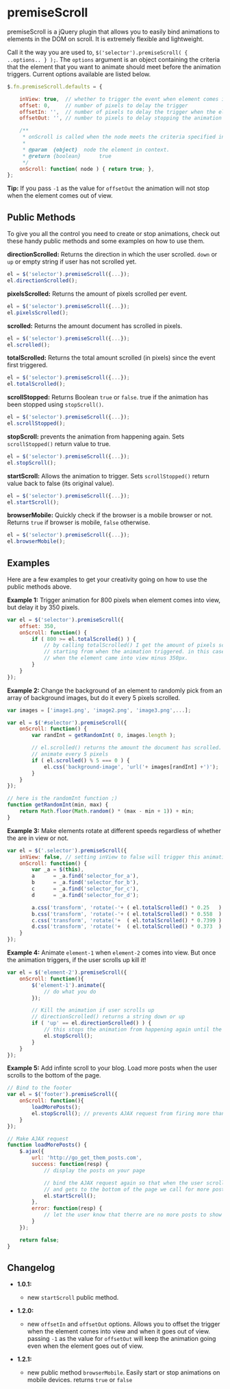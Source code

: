 # premiseScroll

premiseScroll is a jQuery plugin that allows you to easily bind animations to elements in the DOM on scroll. It is extremely flexible and lightweight.

Call it the way you are used to, ` $('selector').premiseScroll( { ..options.. } ); `. The `options` argument is an object containing
the criteria that the element that you want to animate should meet before the animation triggers. Current options available are listed below.

```js
$.fn.premiseScroll.defaults = {

    inView: true,  // whether to trigger the event when element comes into view
    offset: 0,     // number of pixels to delay the trigger
    offsetIn: '',  // number of pixels to delay the trigger when the element comes into view. Defaults to offset value
    offsetOut: '', // number to pixels to delay stopping the animation when the element comes out of view. Defaults to offset value

    /**
     * onScroll is called when the node meets the criteria specified in the options
     *
     * @param  {object}  node the element in context.
     * @return {boolean}      true
     */
    onScroll: function( node ) { return true; },
};
```

**Tip:** If you pass `-1` as the value for `offsetOut` the animation will not stop when the element comes out of view.

## Public Methods

To give you all the control you need to create or stop animations, check out these handy public methods and some examples on how to use them.

**directionScrolled:** Returns the direction in which the user scrolled. `down` or `up` or empty string if user has not scrolled yet.
```js
el = $('selector').premiseScroll({...});
el.directionScrolled();
```

**pixelsScrolled:** Returns the amount of pixels scrolled per event.
```js
el = $('selector').premiseScroll({...});
el.pixelsScrolled();
```

**scrolled:** Returns the amount document has scrolled in pixels.
```js
el = $('selector').premiseScroll({...});
el.scrolled();
```

**totalScrolled:** Returns the total amount scrolled (in pixels) since the event first triggered.
```js
el = $('selector').premiseScroll({...});
el.totalScrolled();
```

**scrollStopped:** Returns Boolean `true` or `false`. true if the animation has been stopped using `stopScroll()`.
```js
el = $('selector').premiseScroll({...});
el.scrollStopped();
```

**stopScroll:** prevents the animation from happening again. Sets `scrollStopped()` return value to true.
```js
el = $('selector').premiseScroll({...});
el.stopScroll();
```

**startScroll:** Allows the animation to trigger. Sets `scrollStopped()` return value back to false (its original value).
```js
el = $('selector').premiseScroll({...});
el.startScroll();
```

**browserMobile:** Quickly check if the browser is a mobile browser or not. Returns `true` if browser is mobile, `false` otherwise.
```js
el = $('selector').premiseScroll({...});
el.browserMobile();
```

## Examples

Here are a few examples to get your creativity going on how to use the public methods above.

**Example 1:** Trigger animation for 800 pixels when element comes into view, but delay it by 350 pixels.

```js
var el = $('selector').premiseScroll({
	offset: 350,
	onScroll: function() {
		if ( 800 >= el.totalScrolled() ) {
			// by calling totalScrolled() I get the amount of pixels scrolled
			// starting from when the animation triggered. in this case,
			// when the element came into view minus 350px.
		}
	}
});
```

**Example 2:** Change the background of an element to randomly pick from an array of background images, but do it every 5 pixels scrolled.

```js
var images = ['image1.png', 'image2.png', 'image3.png',...];

var el = $('#selector').premiseScroll({
	onScroll: function() {
		var randInt = getRandomInt( 0, images.length );

		// el.scrolled() returns the amount the document has scrolled. i.e. the equivalent to $('body').scroolTop()
		// animate every 5 pixels
		if ( el.scrolled() % 5 === 0 ) {
			el.css('background-image', 'url('+ images[randInt] +')');
		}
	}
});

// here is the randomInt function ;)
function getRandomInt(min, max) {
    return Math.floor(Math.random() * (max - min + 1)) + min;
}
```

**Example 3:** Make elements rotate at different speeds regardless of whether the are in view or not.

```js
var el = $('.selector').premiseScroll({
	inView: false, // setting inView to false will trigger this animation ALWAYS
	onScroll: function() {
		var _a = $(this),
		a      = _a.find('selector_for_a'),
		b      = _a.find('selector_for_b'),
		c      = _a.find('selector_for_c'),
		d      = _a.find('selector_for_d');

		a.css('transform', 'rotate(-'+ ( el.totalScrolled() * 0.25   ) +'deg)');
		b.css('transform', 'rotate(-'+ ( el.totalScrolled() * 0.558  ) +'deg)');
		c.css('transform', 'rotate('+  ( el.totalScrolled() * 0.7399 ) +'deg)');
		d.css('transform', 'rotate('+  ( el.totalScrolled() * 0.373  ) +'deg)');
	}
});
```

**Example 4:** Animate `element-1` when `element-2` comes into view. But once the animation triggers, if the user scrolls up kill it!

```js
var el = $('element-2').premiseScroll({
	onScroll: function(){
		$('element-1').animate({
			// do what you do
		});

		// Kill the animation if user scrolls up
		// directionScrolled() returns a string down or up
		if ( 'up' == el.directionScrolled() ) {
			// this stops the animation from happening again until the page is refreshed
			el.stopScroll();
		}
	}
});
```

**Example 5:** Add infinte scroll to your blog. Load more posts when the user scrolls to the bottom of the page.

```js
// Bind to the footer
var el = $('footer').premiseScroll({
	onScroll: function(){
		loadMorePosts();
		el.stopScroll(); // prevents AJAX request from firing more than once
	}
});

// Make AJAX request
function loadMorePosts() {
	$.ajax({
		url: 'http://go_get_them_posts.com',
		success: function(resp) {
			// display the posts on your page

			// bind the AJAX request again so that when the user scrolls through the new content
			// and gets to the bottom of the page we call for more posts again.
			el.startScroll();
		},
		error: function(resp) {
			// let the user know that therre are no more posts to show
		}
	});

	return false;
}
```

## Changelog

* **1.0.1:**
	* new `startScroll` public method.

* **1.2.0:**
	* new `offsetIn` and `offsetOut` options. Allows you to offset the trigger when the element comes into view and when it goes out of view.
	passing `-1` as the value for `offsetOut` will keep the animation going even when the element goes out of view.

* **1.2.1:**
	* new public method `browserMobile`. Easily start or stop animations on mobile devices. returns `true` or `false`
